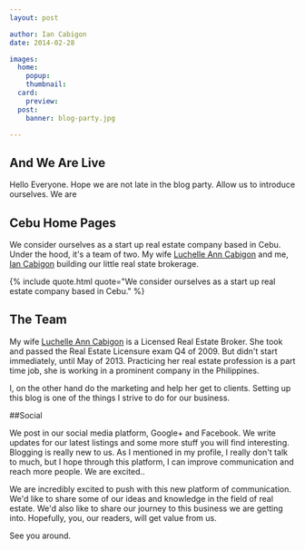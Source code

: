 ```yaml
---
layout: post

author: Ian Cabigon
date: 2014-02-28

images:
  home:
    popup: 
    thumbnail: 
  card:
    preview: 
  post:
    banner: blog-party.jpg

---
```


## And We Are Live

Hello Everyone. Hope we are not late in the blog party. Allow us to introduce ourselves. We are

## Cebu Home Pages

We consider ourselves as a start up real estate company based in Cebu. Under the hood, it's a team of two. My wife [Luchelle Ann Cabigon](luchelle) and me, [Ian Cabigon](ian) building our little real state brokerage.

{% include quote.html quote="We consider ourselves as a start up real estate company based in Cebu." %}

## The Team
My wife [Luchelle Ann Cabigon](luchelle)  is a Licensed Real Estate Broker. She took and passed the Real Estate Licensure exam Q4 of 2009. But didn't start immediately, until May of 2013. Practicing her real estate profession is a part time job, she is working in a prominent company in the Philippines.

I, on the other hand do the marketing and help her get to clients. Setting up this blog is one of the  things I strive to do for our business.

##Social

We post in our social media platform, Google+  and Facebook. We write updates for our latest  listings and some more stuff you will find interesting. Blogging is really new to us. As I mentioned  in my profile, I really don't talk to much, but I hope through this platform, I can improve  communication and reach more people.
We are excited..

We are incredibly excited to push with this new platform of communication. We'd like to share  some of our ideas and knowledge in the field of real estate. We'd also like to share our journey  to this business we are getting into. Hopefully, you, our readers, will get value from us. 

See you around.

[luchelle]: http://fb.me/luch_ann
[ian]: http://google.com/+IanCabigon
